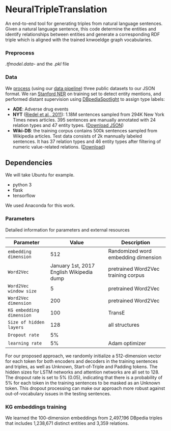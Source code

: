 # NeuralTripleTranslation

An end-to-end tool for generating triples from natural language sentences. Given a natural language sentence, this code determine the entities and identify relationships between entities and generate a corresponding RDF triple which is aligned with the trained knwoeldge graph vocabularies.

### Preprocess

*.tfmodel.data-* and the *.pkl* file

### Data

We [process](https://github.com/shanzhenren/StructMineDataPipeline) (using our [data pipeline](https://github.com/shanzhenren/StructMineDataPipeline)) three public datasets to our JSON format. We ran [Stanford NER](https://nlp.stanford.edu/software/CRF-NER.shtml) on training set to detect entity mentions, and performed distant supervision using [DBpediaSpotlight](https://github.com/dbpedia-spotlight/dbpedia-spotlight) to assign type labels:

   * **ADE**: Adverse drug events
   * **NYT** ([Riedel et al., 2011](https://pdfs.semanticscholar.org/db55/0f7af299157c67d7f1874bf784dca10ce4a9.pdf)): 1.18M sentences sampled from 294K New York Times news articles. 395 sentences are manually annotated with 24 relation types and 47 entity types. ([Download JSON](https://drive.google.com/drive/folders/0B--ZKWD8ahE4UktManVsY1REOUk?usp=sharing))
   * **Wiki-DB**: the training corpus contains 500k sentences sampled from Wikipedia articles. Test data consists of 2k mannually labeled sentences. It has 37 relation types and 46 entity types after filtering of numeric value-related relations. ([Download](http://blender04.cs.rpi.edu/~zhangt13/))

## Dependencies

We will take Ubuntu for example.

* python 3
* flask
* tensorflow

We used Anaconda for this work.

### Parameters

Detailed information for parameters and external resources

Parameter | Value | Description
--- | --- | ---
`embedding dimension` | 512 | Randomized word embedding dimension
`Word2Vec` | January 1st, 2017 English Wikipedia dump | pretrained Word2Vec training corpus
`Word2Vec window size` | 5 | pretrained Word2Vec 
`Word2Vec dimension` | 200 | pretrained Word2Vec
`KG embedding dimension` | 100 | TransE
`Size of hidden layers` | 128  | all structures
`Dropout rate` | 5%  | 
`learning rate` | 5%  | Adam optimizer

For our proposed approach, we randomly initialize a 512-dimension vector for each token for both encoders and decoders in the training sentences and triples, as well as Unknown, Start-of-Triple and Padding tokens. The hidden sizes for LSTM networks and attention networks are all set to 128. The dropout rate is set to 5% (0.05), indicating that there is a probability of 5% for each token in the training sentences to be masked as an Unknown token. This dropout processing can make our approach more robust against out-of-vocabulary issues in the testing sentences.


### KG embeddings training

We learned the 100-dimension embeddings from 2,497,196 DBpedia triples that includes 1,238,671 distinct entities and 3,359 relations.
